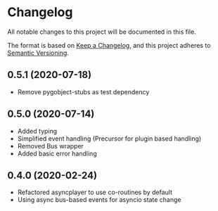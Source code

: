 # Changelog
All notable changes to this project will be documented in this file.

The format is based on [Keep a Changelog](https://keepachangelog.com/en/1.0.0/),
and this project adheres to [Semantic Versioning](https://semver.org/spec/v2.0.0.html).

## 0.5.1 (2020-07-18)
- Remove pygobject-stubs as test dependency

## 0.5.0 (2020-07-14)
- Added typing
- Simplified event handling (Precursor for plugin based handling)
- Removed Bus wrapper
- Added basic error handling 

## 0.4.0 (2020-02-24)

- Refactored asyncplayer to use co-routines by default
- Using async bus-based events for asyncio state change 
